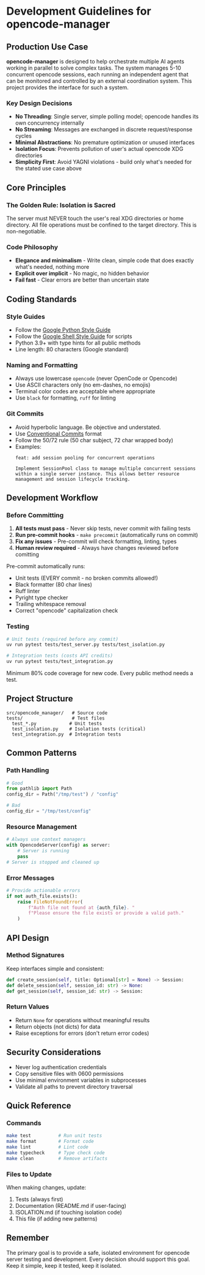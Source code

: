 # Development Guidelines for opencode-manager

## Production Use Case

**opencode-manager** is designed to help orchestrate multiple AI agents working in parallel to solve complex tasks. The system manages 5-10 concurrent opencode sessions, each running an independent agent that can be monitored and controlled by an external coordination system. This project provides the interface for such a system.

### Key Design Decisions
- **No Threading**: Single server, simple polling model; opencode handles its own concurrency internally
- **No Streaming**: Messages are exchanged in discrete request/response cycles
- **Minimal Abstractions**: No premature optimization or unused interfaces
- **Isolation Focus**: Prevents pollution of user's actual opencode XDG directories
- **Simplicity First**: Avoid YAGNI violations - build only what's needed for the stated use case above

## Core Principles

### The Golden Rule: Isolation is Sacred
The server must NEVER touch the user's real XDG directories or home directory. All file operations must be confined to the target directory. This is non-negotiable.

### Code Philosophy
- **Elegance and minimalism** - Write clean, simple code that does exactly what's needed, nothing more
- **Explicit over implicit** - No magic, no hidden behavior
- **Fail fast** - Clear errors are better than uncertain state

## Coding Standards

### Style Guides
- Follow the [Google Python Style Guide](https://google.github.io/styleguide/pyguide.html)
- Follow the [Google Shell Style Guide](https://google.github.io/styleguide/shellguide.html) for scripts
- Python 3.9+ with type hints for all public methods
- Line length: 80 characters (Google standard)

### Naming and Formatting
- Always use lowercase `opencode` (never OpenCode or Opencode)
- Use ASCII characters only (no em-dashes, no emojis)
- Terminal color codes are acceptable where appropriate
- Use `black` for formatting, `ruff` for linting

### Git Commits
- Avoid hyperbolic language. Be objective and understated.
- Use [Conventional Commits](https://www.conventionalcommits.org/) format
- Follow the 50/72 rule (50 char subject, 72 char wrapped body)
- Examples:
  ```
  feat: add session pooling for concurrent operations

  Implement SessionPool class to manage multiple concurrent sessions
  within a single server instance. This allows better resource
  management and session lifecycle tracking.
  ```

## Development Workflow

### Before Committing
1. **All tests must pass** - Never skip tests, never commit with failing tests
2. **Run pre-commit hooks** - `make precommit` (automatically runs on commit)
3. **Fix any issues** - Pre-commit will check formatting, linting, types
4. **Human review required** - Always have changes reviewed before comitting

Pre-commit automatically runs:
- Unit tests (EVERY commit - no broken commits allowed!)
- Black formatter (80 char lines)
- Ruff linter
- Pyright type checker
- Trailing whitespace removal
- Correct "opencode" capitalization check

### Testing
```bash
# Unit tests (required before any commit)
uv run pytest tests/test_server.py tests/test_isolation.py

# Integration tests (costs API credits)
uv run pytest tests/test_integration.py
```

Minimum 80% code coverage for new code. Every public method needs a test.

## Project Structure

```
src/opencode_manager/   # Source code
tests/                  # Test files
  test_*.py            # Unit tests
  test_isolation.py    # Isolation tests (critical)
  test_integration.py  # Integration tests
```

## Common Patterns

### Path Handling
```python
# Good
from pathlib import Path
config_dir = Path("/tmp/test") / "config"

# Bad
config_dir = "/tmp/test/config"
```

### Resource Management
```python
# Always use context managers
with OpencodeServer(config) as server:
    # Server is running
    pass
# Server is stopped and cleaned up
```

### Error Messages
```python
# Provide actionable errors
if not auth_file.exists():
    raise FileNotFoundError(
        f"Auth file not found at {auth_file}. "
        f"Please ensure the file exists or provide a valid path."
    )
```

## API Design

### Method Signatures
Keep interfaces simple and consistent:
```python
def create_session(self, title: Optional[str] = None) -> Session:
def delete_session(self, session_id: str) -> None:
def get_session(self, session_id: str) -> Session:
```

### Return Values
- Return `None` for operations without meaningful results
- Return objects (not dicts) for data
- Raise exceptions for errors (don't return error codes)

## Security Considerations

- Never log authentication credentials
- Copy sensitive files with 0600 permissions
- Use minimal environment variables in subprocesses
- Validate all paths to prevent directory traversal

## Quick Reference

### Commands
```bash
make test          # Run unit tests
make format        # Format code
make lint          # Lint code
make typecheck     # Type check code
make clean         # Remove artifacts
```

### Files to Update
When making changes, update:
1. Tests (always first)
2. Documentation (README.md if user-facing)
3. ISOLATION.md (if touching isolation code)
4. This file (if adding new patterns)

## Remember

The primary goal is to provide a safe, isolated environment for opencode server testing and development. Every decision should support this goal. Keep it simple, keep it tested, keep it isolated.
